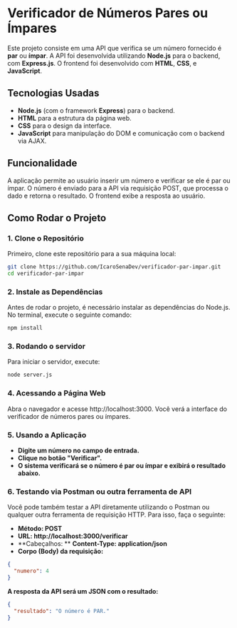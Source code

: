 # Verificador de Números Pares ou Ímpares

Este projeto consiste em uma API que verifica se um número fornecido é **par** ou **ímpar**. A API foi desenvolvida utilizando **Node.js** para o backend, com **Express.js**. O frontend foi desenvolvido com **HTML**, **CSS**, e **JavaScript**.

## Tecnologias Usadas

- **Node.js** (com o framework **Express**) para o backend.
- **HTML** para a estrutura da página web.
- **CSS** para o design da interface.
- **JavaScript** para manipulação do DOM e comunicação com o backend via AJAX.

## Funcionalidade

A aplicação permite ao usuário inserir um número e verificar se ele é par ou ímpar. O número é enviado para a API via requisição POST, que processa o dado e retorna o resultado. O frontend exibe a resposta ao usuário.

## Como Rodar o Projeto

### 1. Clone o Repositório

Primeiro, clone este repositório para a sua máquina local:

```bash
git clone https://github.com/IcaroSenaDev/verificador-par-impar.git
cd verificador-par-impar
```

### 2. Instale as Dependências

Antes de rodar o projeto, é necessário instalar as dependências do Node.js. No terminal, execute o seguinte comando:

```bash
npm install
```

### 3. Rodando o servidor

Para iniciar o servidor, execute:

```bash
node server.js
```

### 4. Acessando a Página Web

Abra o navegador e acesse http://localhost:3000. Você verá a interface do verificador de números pares ou ímpares.

### 5. Usando a Aplicação

- **Digite um número no campo de entrada.**
- **Clique no botão "Verificar".**
- **O sistema verificará se o número é par ou ímpar e exibirá o resultado abaixo.**

### 6. Testando via Postman ou outra ferramenta de API
Você pode também testar a API diretamente utilizando o Postman ou qualquer outra ferramenta de requisição HTTP. Para isso, faça o seguinte:

- **Método: POST**
- **URL: http://localhost:3000/verificar**
- **Cabeçalhos: **
    **Content-Type: application/json**
- **Corpo (Body) da requisição:**

```json
{
  "numero": 4
}
```

**A resposta da API será um JSON com o resultado:**

```json
{
  "resultado": "O número é PAR."
}
```
